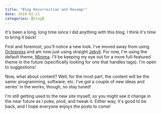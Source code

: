 ```yaml
---
title: "Blog Resurrection and Revamp!"
date: 2019-02-21
categories: [blog]
---
```

It's been a long, long time since I did anything with this blog. I think it's time to bring it back!

First and foremost, you'll notice a new look. I've moved away from using [Octopress](http://octopress.org) and am now just using straight [Jekyll](https://jekyllrb.com). For now, I'm using the default theme, [Minima](https://github.com/jekyll/minima). I'll be keeping my eye out for a more full-featured theme in the future (specifically looking for one that handles tags). I'm open to suggestions!

Now, what about content? Well, for the most part, the content will be the same: programming, software, etc. I've got a couple of new ideas and series' in the works, though, so stay tuned!

I'm still getting used to the new site myself, so you might see it change in the near future as I poke, prod, and tweak it. Either way, it's good to be back, and I hope everyone enjoys the posts to come!
